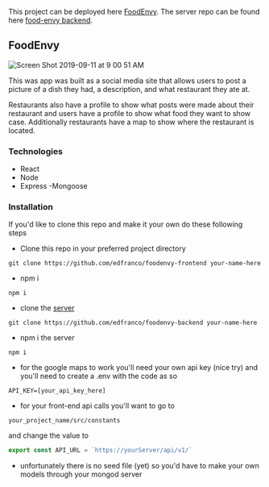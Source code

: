 This project can be deployed here [FoodEnvy](https://edfranco.github.io/foodenvy-frontend/).
The server repo can be found here [food-envy backend](https://github.com/edfranco/foodenvy-backend).

## FoodEnvy
![Screen Shot 2019-09-11 at 9 00 51 AM](https://user-images.githubusercontent.com/11623323/64714043-c9e37c80-d472-11e9-9578-45a5a48c8506.png)

This was app was built as a social media site that allows users to post a picture of a dish they had, a description, and what restaurant they ate at. 

Restaurants also have a profile to show what posts were made about their restaurant and users have a profile to show what food they want to show case. Additionally restaurants have a map to show where the restaurant is located.

### Technologies
- React
- Node
- Express
-Mongoose

### Installation
If you'd like to clone this repo and make it your own do these following steps

- Clone this repo in your preferred project directory
```
git clone https://github.com/edfranco/foodenvy-frontend your-name-here
```
- npm i
```
npm i
```
- clone the [server](https://github.com/edfranco/foodenvy-backend)
```
git clone https://github.com/edfranco/foodenvy-backend your-name-here
```
- npm i the server
```
npm i
```
- for the google maps to work you'll need your own api key (nice try) and you'll need to create a .env with the code as so
```
API_KEY=[your_api_key_here]
```

- for your front-end api calls you'll want to go to
```
your_project_name/src/constants
```
and change the value to 
```javascript
export const API_URL = `https://yourServer/api/v1/`
```
- unfortunately there is no seed file (yet) so you'd have to make your own models through your mongod server

